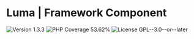# Luma | Framework Component

<div>
<!-- Version Badge -->
<img src="https://img.shields.io/badge/Version-1.3.3-blue" alt="Version 1.3.3">
<!-- PHP Coverage Badge -->
<img src="https://img.shields.io/badge/PHP Coverage-53.62%25-red" alt="PHP Coverage 53.62%">
<!-- License Badge -->
<img src="https://img.shields.io/badge/License-GPL--3.0--or--later-34ad9b" alt="License GPL--3.0--or--later">
</div>